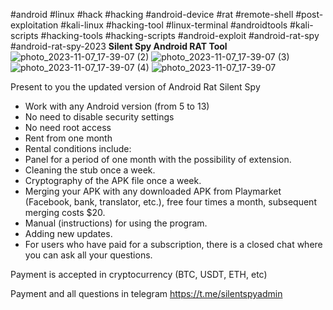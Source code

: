 #android #linux #hack #hacking #android-device #rat #remote-shell #post-exploitation #kali-linux
#hacking-tool #linux-terminal #androidtools #kali-scripts #hacking-tools #hacking-scripts #android-exploit
#android-rat-spy #android-rat-spy-2023
                          **Silent Spy Android RAT Tool**
![photo_2023-11-07_17-39-07 (2)](https://github.com/SilentXSpy/Silent_Spy/assets/150291173/636cf992-ef7f-4ffe-8561-824d33f7ec87)
![photo_2023-11-07_17-39-07 (3)](https://github.com/SilentXSpy/Silent_Spy/assets/150291173/6834d3a1-1ccc-49af-b71a-45c8c93bc428)
![photo_2023-11-07_17-39-07 (4)](https://github.com/SilentXSpy/Silent_Spy/assets/150291173/f9645d24-8169-42e2-963a-735e639a81de)
![photo_2023-11-07_17-39-07](https://github.com/SilentXSpy/Silent_Spy/assets/150291173/b7fc24fc-2edb-4c4d-865f-9d7c40c93738)


Present to you the updated version of Android Rat Silent Spy

- Work with any Android version (from 5 to 13)
- No need to disable security settings
- No need root access
- Rent from one month
- Rental conditions include:
- Panel for a period of one month with the possibility of extension.
- Cleaning the stub once a week.
- Cryptography of the APK file once a week.
- Merging your APK with any downloaded APK from Playmarket (Facebook, bank, translator, etc.), free four times a month, subsequent merging costs $20.
- Manual (instructions) for using the program.
- Adding new updates.
- For users who have paid for a subscription, there is a closed chat where you can ask all your questions.

Payment is accepted in cryptocurrency (BTC, USDT, ETH, etc)

Payment and all questions in telegram https://t.me/silentspyadmin

